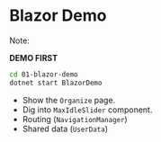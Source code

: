 # Blazor Demo

Note:

**DEMO FIRST**

```sh
cd 01-blazor-demo
dotnet start BlazorDemo
```
- Show the `Organize` page.
- Dig into `MaxIdleSlider` component.
- Routing (`NavigationManager`)
- Shared data (`UserData`)